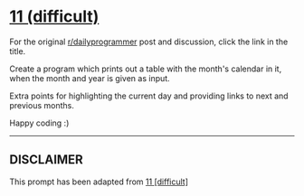 # [11 (difficult)](https://www.reddit.com/r/dailyprogrammer/comments/pwpdz/2192012_challenge_11_difficult/)

For the original [r/dailyprogrammer](https://www.reddit.com/r/dailyprogrammer/) post and discussion, click the link in the title.

Create a program which prints out a table with the month's calendar in it, when the month and year is given as input.

Extra points for highlighting the current day and providing links to next and previous months. 

Happy coding :) 


----
## **DISCLAIMER**
This prompt has been adapted from [11 [difficult]](https://www.reddit.com/r/dailyprogrammer/comments/pwpdz/2192012_challenge_11_difficult/
)
